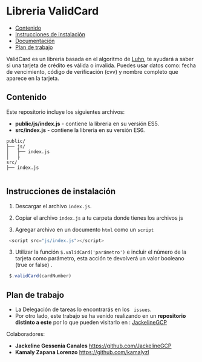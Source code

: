 # Libreria ValidCard


- [Contenido](#contenido)
- [Instrucciones de instalación](#instrucciones-de-instalación)
- [Documentación](https://kamalyzl.github.io/card-validator/public/index.html)
- [Plan de trabajo](#plan-de-trabajo)

ValidCard  es un libreria basada en el algoritmo de  [Luhn](https://es.wikipedia.org/wiki/Algoritmo_de_Luhn), te ayudará a saber si una tarjeta de crédito es válida o invalida. Puedes usar datos como: fecha de vencimiento, código de verificación (cvv) y nombre completo que aparece en la tarjeta.

## Contenido
Este repositorio incluye los siguientes archivos:

* **public/js/index.js** - contiene la libreria en su versión ES5.
* **src/index.js** - contiene la libreria en su versión ES6.

```
public/
├── js/
│   ├── index.js
│   ├
src/
├── index.js


```
## Instrucciones de instalación
1. Descargar el archivo `index.js`.
2. Copiar el archivo `index.js` a tu carpeta donde tienes los archivos js

2. Agregar archivo en un documento `html` como un `script`
 
```js
 <script src="js/index.js"></script>
 ```

3. Utilizar la función `$.validCard('parámetro')` e incluir el número de la tarjeta como parámetro, esta acción te devolverá un valor booleano (true or false) .

```js
 $.validCard(cardNumber)
 ```


## Plan de trabajo
* La Delegación de tareas lo encontrarás en los ` issues`. 
* Por otro lado, este trabajo se ha venido realizando en un **repositorio distinto a este** por lo que pueden visitarlo en : [JackelineGCP](https://github.com/JackelineGCP/validadorTarjetaCredito/commits/master)


 
Colaboradores:
* **Jackeline Gessenia Canales** https://github.com/JackelineGCP
* **Kamaly Zapana Lorenzo** https://github.com/kamalyzl
